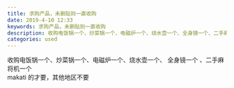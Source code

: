 ```yaml
---
title: 求购产品，未删贴则一直收购
date: 2019-4-10 12:33
keywords: 求购产品，未删贴则一直收购
description: 收购电饭锅一个、炒菜锅一个、电磁炉一个、烧水壶一个、全身镜一个、二手麻将机一个  makati的才要，其他地区不要
categories: used
---
```

<td class="t_f" id="postmessage_3448692">

收购电饭锅一个、炒菜锅一个、电磁炉一个、烧水壶一个、 全身镜一个 、二手麻将机一个   <br/>
makati 的才要，其他地区不要<br/>
</td>
